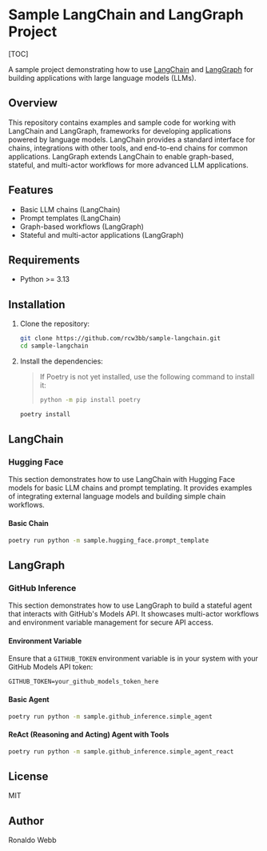 # Sample LangChain and LangGraph Project

[TOC]

A sample project demonstrating how to use [LangChain](https://python.langchain.com) and [LangGraph](https://langchain-ai.github.io/langgraph/) for building applications with large language models (LLMs).

## Overview

This repository contains examples and sample code for working with LangChain and LangGraph, frameworks for developing applications powered by language models. LangChain provides a standard interface for chains, integrations with other tools, and end-to-end chains for common applications. LangGraph extends LangChain to enable graph-based, stateful, and multi-actor workflows for more advanced LLM applications.

## Features

- Basic LLM chains (LangChain)
- Prompt templates (LangChain)
- Graph-based workflows (LangGraph)
- Stateful and multi-actor applications (LangGraph)

## Requirements

- Python >= 3.13

## Installation

1. Clone the repository:

   ```sh
   git clone https://github.com/rcw3bb/sample-langchain.git
   cd sample-langchain
   ```

2. Install the dependencies:

   > If Poetry is not yet installed, use the following command to install it:
   >
   > ```sh
   > python -m pip install poetry
   > ```

   ```sh
   poetry install
   ```

## LangChain

### Hugging Face

This section demonstrates how to use LangChain with Hugging Face models for basic LLM chains and prompt templating. It provides examples of integrating external language models and building simple chain workflows.

#### Basic Chain

```sh
poetry run python -m sample.hugging_face.prompt_template
```

## LangGraph

### GitHub Inference

This section demonstrates how to use LangGraph to build a stateful agent that interacts with GitHub's Models API. It showcases multi-actor workflows and environment variable management for secure API access.

#### Environment Variable

Ensure that a `GITHUB_TOKEN` environment variable is in your system with your GitHub Models API token:

```env
GITHUB_TOKEN=your_github_models_token_here
```

#### Basic Agent

```sh
poetry run python -m sample.github_inference.simple_agent
```

#### ReAct (Reasoning and Acting) Agent with Tools

```sh
poetry run python -m sample.github_inference.simple_agent_react
```

## License

MIT

## Author

Ronaldo Webb
